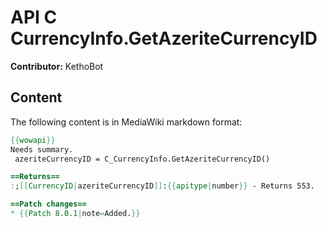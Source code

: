 # API C CurrencyInfo.GetAzeriteCurrencyID

**Contributor:** KethoBot

## Content

The following content is in MediaWiki markdown format:

```mediawiki
{{wowapi}}
Needs summary.
 azeriteCurrencyID = C_CurrencyInfo.GetAzeriteCurrencyID()

==Returns==
:;[[CurrencyID|azeriteCurrencyID]]:{{apitype|number}} - Returns 553.

==Patch changes==
* {{Patch 8.0.1|note=Added.}}
```